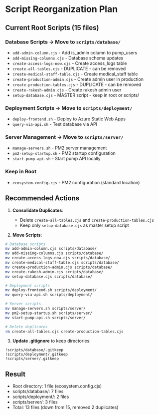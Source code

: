 # Script Reorganization Plan

## Current Root Scripts (15 files)

### Database Scripts → Move to `scripts/database/`
- `add-admin-column.cjs` - Add is_admin column to pump_users
- `add-missing-columns.cjs` - Database schema updates  
- `create-access-logs-now.cjs` - Create access_logs table
- `create-all-tables.cjs` - DUPLICATE - can be removed
- `create-medical-staff-table.cjs` - Create medical_staff table
- `create-production-admin.cjs` - Create admin user in production
- `create-production-tables.cjs` - DUPLICATE - can be removed  
- `create-rakesh-admin.cjs` - Create rakesh admin user
- `setup-database.cjs` - MASTER script - keep in root or scripts/

### Deployment Scripts → Move to `scripts/deployment/`
- `deploy-frontend.sh` - Deploy to Azure Static Web Apps
- `query-via-api.sh` - Test database via API

### Server Management → Move to `scripts/server/`
- `manage-servers.sh` - PM2 server management
- `pm2-setup-startup.sh` - PM2 startup configuration  
- `start-pump-api.sh` - Start pump API locally

### Keep in Root
- `ecosystem.config.cjs` - PM2 configuration (standard location)

## Recommended Actions

1. **Consolidate Duplicates**:
   - Delete `create-all-tables.cjs` and `create-production-tables.cjs`
   - Keep only `setup-database.cjs` as master setup script

2. **Move Scripts**:
```bash
# Database scripts
mv add-admin-column.cjs scripts/database/
mv add-missing-columns.cjs scripts/database/
mv create-access-logs-now.cjs scripts/database/
mv create-medical-staff-table.cjs scripts/database/
mv create-production-admin.cjs scripts/database/
mv create-rakesh-admin.cjs scripts/database/
mv setup-database.cjs scripts/database/

# Deployment scripts  
mv deploy-frontend.sh scripts/deployment/
mv query-via-api.sh scripts/deployment/

# Server scripts
mv manage-servers.sh scripts/server/
mv pm2-setup-startup.sh scripts/server/
mv start-pump-api.sh scripts/server/

# Delete duplicates
rm create-all-tables.cjs create-production-tables.cjs
```

3. **Update .gitignore** to keep directories:
```
!scripts/database/.gitkeep
!scripts/deployment/.gitkeep
!scripts/server/.gitkeep
```

## Result
- Root directory: 1 file (ecosystem.config.cjs)
- scripts/database/: 7 files
- scripts/deployment/: 2 files
- scripts/server/: 3 files
- Total: 13 files (down from 15, removed 2 duplicates)
